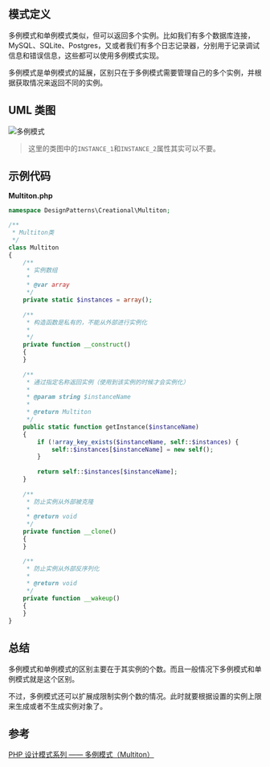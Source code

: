 ## 模式定义
多例模式和单例模式类似，但可以返回多个实例。比如我们有多个数据库连接，MySQL、SQLite、Postgres，又或者我们有多个日志记录器，分别用于记录调试信息和错误信息，这些都可以使用多例模式实现。

多例模式是单例模式的延展，区别只在于多例模式需要管理自己的多个实例，并根据获取情况来返回不同的实例。


## UML 类图
![多例模式](http://7xkt52.com1.z0.glb.clouddn.com/markdown/1467195293378.png)

> 这里的类图中的`INSTANCE_1`和`INSTANCE_2`属性其实可以不要。


## 示例代码

**Multiton.php**

```php
namespace DesignPatterns\Creational\Multiton;

/**
 * Multiton类
 */
class Multiton
{
    /**
     * 实例数组
     *
     * @var array
     */
    private static $instances = array();
    
    /**
     * 构造函数是私有的，不能从外部进行实例化
     *
     */
    private function __construct()
    {
    }
    
    /**
     * 通过指定名称返回实例（使用到该实例的时候才会实例化）
     *
     * @param string $instanceName
     *
     * @return Multiton
     */
    public static function getInstance($instanceName)
    {
        if (!array_key_exists($instanceName, self::$instances) {
            self::$instances[$instanceName] = new self();
        }
        
        return self::$instances[$instanceName];
    }
    
    /**
     * 防止实例从外部被克隆
     *
     * @return void
     */
    private function __clone()
    {
    }

    /**
     * 防止实例从外部反序列化
     *
     * @return void
     */
    private function __wakeup()
    {
    }
}
```

## 总结
多例模式和单例模式的区别主要在于其实例的个数。而且一般情况下多例模式和单例模式就是这个区别。

不过，多例模式还可以扩展成限制实例个数的情况。此时就要根据设置的实例上限来生成或者不生成实例对象了。


## 参考
[PHP 设计模式系列 —— 多例模式（Multiton）](http://laravelacademy.org/post/2519.html)

